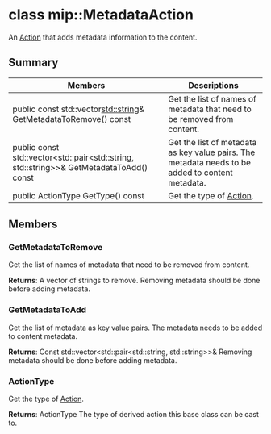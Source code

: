 # class mip::MetadataAction 
An [Action](class_mip_action.md) that adds metadata information to the content.
  
## Summary
 Members                        | Descriptions                                
--------------------------------|---------------------------------------------
public const std::vector<std::string>& GetMetadataToRemove() const  |  Get the list of names of metadata that need to be removed from content.
public const std::vector<std::pair<std::string, std::string>>& GetMetadataToAdd() const  |  Get the list of metadata as key value pairs. The metadata needs to be added to content metadata.
 public ActionType GetType() const  |  Get the type of [Action](class_mip_action.md).
  
## Members
  
### GetMetadataToRemove
Get the list of names of metadata that need to be removed from content.

  
**Returns**: A vector of strings to remove. 
Removing metadata should be done before adding metadata.
  
### GetMetadataToAdd
Get the list of metadata as key value pairs. The metadata needs to be added to content metadata.

  
**Returns**: Const std::vector<std::pair<std::string, std::string>>& 
Removing metadata should be done before adding metadata.
  
### ActionType
Get the type of [Action](class_mip_action.md).

  
**Returns**: ActionType The type of derived action this base class can be cast to.